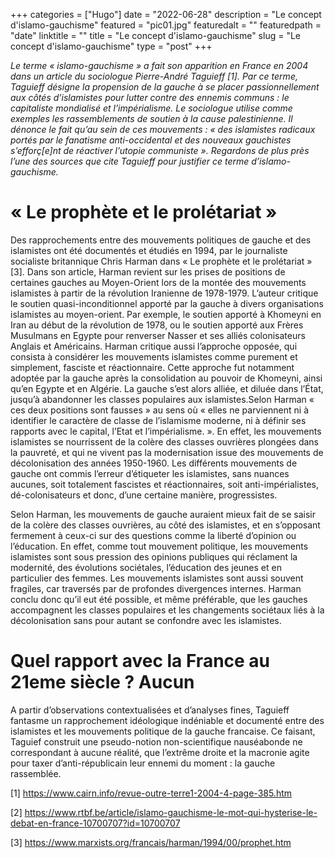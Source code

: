 +++
categories = ["Hugo"]
date = "2022-06-28"
description = "Le concept d'islamo-gauchisme"
featured = "pic01.jpg"
featuredalt = ""
featuredpath = "date"
linktitle = ""
title = "Le concept d'islamo-gauchisme"
slug = "Le concept d'islamo-gauchisme"
type = "post"
+++


*Le terme « islamo-gauchisme » a fait son apparition en France en 2004 dans un article du sociologue Pierre-André Taguieff [1]. Par ce terme, Taguieff désigne la propension de la gauche à se placer passionnellement aux côtés d’islamistes pour lutter contre des ennemis communs : le capitaliste mondialisé et l’impérialisme. Le sociologue utilise comme exemples les rassemblements de soutien à la cause palestinienne. Il dénonce le fait qu’au sein de ces mouvements : « des islamistes radicaux portés par le fanatisme anti-occidental et des nouveaux gauchistes s’efforç[e]nt de réactiver l’utopie communiste ». Regardons de plus près l’une des sources que cite Taguieff pour justifier ce terme d’islamo-gauchisme.*

# « Le prophète et le prolétariat »
Des rapprochements entre des mouvements politiques de gauche et des islamistes ont été documentés et étudiés en 1994, par le journaliste socialiste britannique Chris Harman dans « Le prophète et le prolétariat » [3]. Dans son article, Harman revient sur les prises de positions de certaines gauches au Moyen-Orient lors de la montée des mouvements islamistes à partir de la révolution Iranienne de 1978-1979. L’auteur critique le soutien quasi-inconditionnel apporté par la gauche à divers organisations islamistes au moyen-orient. Par exemple, le soutien apporté à Khomeyni en Iran au début de la révolution de 1978, ou le soutien apporté aux Frères Musulmans en Egypte pour renverser Nasser et ses alliés colonisateurs Anglais et Américains. Harman critique aussi l’approche opposée, qui consista à considérer les mouvements islamistes comme purement et simplement, fasciste et réactionnaire. Cette approche fut notamment adoptée par la gauche après la consolidation au pouvoir de  Khomeyni, ainsi qu’en Egypte et en Algérie. La gauche s’est alors alliée, et diluée dans l’État, jusqu’à abandonner les classes populaires aux islamistes.Selon Harman « ces deux positions sont fausses » au sens où  « elles ne parviennent ni à identifier le caractère de classe de l’islamisme moderne, ni à définir ses rapports avec le capital, l’Etat et l’impérialisme. ». En effet, les mouvements islamistes se nourrissent de la colère des classes ouvrières plongées dans la pauvreté, et qui ne vivent pas la modernisation issue des mouvements de décolonisation des années 1950-1960. Les différents mouvements de gauche ont commis l’erreur d’étiqueter les islamistes, sans nuances aucunes, soit totalement fascistes et réactionnaires, soit anti-impérialistes, dé-colonisateurs et donc, d’une certaine manière, progressistes.

Selon Harman, les mouvements de gauche auraient mieux fait de se saisir de la colère des classes ouvrières, au côté des islamistes, et en s’opposant fermement à ceux-ci sur des questions comme la liberté d’opinion ou l’éducation. En effet, comme tout mouvement politique, les mouvements islamistes sont sous pression des opinions publiques qui réclament la modernité, des évolutions sociétales, l’éducation des jeunes et en particulier des femmes. Les mouvements islamistes sont aussi souvent fragiles, car traversés par de profondes divergences internes. Harman conclu donc qu’il eut été possible, et même préférable, que les gauches accompagnent les classes populaires et les changements sociétaux liés à la décolonisation sans pour autant se confondre avec les islamistes.

# Quel rapport avec la France au 21eme siècle ? Aucun
A partir d’observations contextualisées et d’analyses fines, Taguieff fantasme un rapprochement idéologique indéniable et documenté entre des islamistes et les mouvements politique de la gauche francaise. Ce faisant, Taguief construit une pseudo-notion non-scientifique nauséabonde ne correspondant à aucune réalité, que l’extrême droite et la macronie agite pour taxer d’anti-républicain leur ennemi du moment : la gauche rassemblée.

[1] https://www.cairn.info/revue-outre-terre1-2004-4-page-385.htm

[2] https://www.rtbf.be/article/islamo-gauchisme-le-mot-qui-hysterise-le-debat-en-france-10700707?id=10700707

[3] https://www.marxists.org/francais/harman/1994/00/prophet.htm